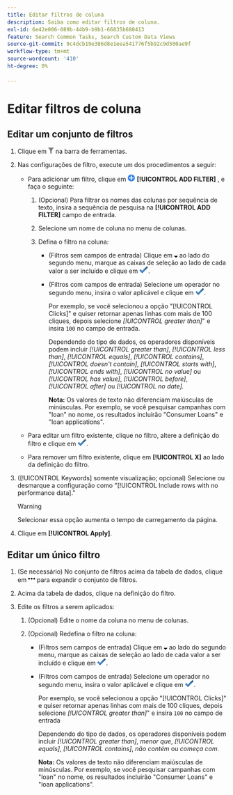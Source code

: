 ```yaml
---
title: Editar filtros de coluna
description: Saiba como editar filtros de coluna.
exl-id: 6e42e006-089b-44b9-b9b1-66835b680413
feature: Search Common Tasks, Search Custom Data Views
source-git-commit: 9c4dcb19e386d8e1eea541776f5b92c9d500ae9f
workflow-type: tm+mt
source-wordcount: '410'
ht-degree: 0%

---
```


# Editar filtros de coluna

## Editar um conjunto de filtros

1. Clique em ![Filtro](/help/search-social-commerce/assets/filter.png "Filtro") na barra de ferramentas.

1. Nas configurações de filtro, execute um dos procedimentos a seguir:

   * Para adicionar um filtro, clique em ![Adicionar filtro](/help/search-social-commerce/assets/add.png "Adicionar filtro") **[!UICONTROL ADD FILTER]** , e faça o seguinte:

      1. (Opcional) Para filtrar os nomes das colunas por sequência de texto, insira a sequência de pesquisa na **[!UICONTROL ADD FILTER]** campo de entrada.

      1. Selecione um nome de coluna no menu de colunas.

      1. Defina o filtro na coluna:

         * (Filtros sem campos de entrada) Clique em ![Seta para baixo](/help/search-social-commerce/assets/arrow-down-expand.png "Seta para baixo") ao lado do segundo menu, marque as caixas de seleção ao lado de cada valor a ser incluído e clique em ![Atualizar filtro](/help/search-social-commerce/assets/select.png "Atualizar filtro").

         * (Filtros com campos de entrada) Selecione um operador no segundo menu, insira o valor aplicável e clique em ![Atualizar filtro](/help/search-social-commerce/assets/select.png "Atualizar filtro").

           Por exemplo, se você selecionou a opção &quot;[!UICONTROL Clicks]&quot; e quiser retornar apenas linhas com mais de 100 cliques, depois selecione *[!UICONTROL greater than]*&quot; e insira `100` no campo de entrada.

           Dependendo do tipo de dados, os operadores disponíveis podem incluir *[!UICONTROL greater than]*, *[!UICONTROL less than]*, *[!UICONTROL equals]*, *[!UICONTROL contains]*, *[!UICONTROL doesn't contain]*, *[!UICONTROL starts with]*, *[!UICONTROL ends with]*, *[!UICONTROL no value]* ou *[!UICONTROL has value]*, *[!UICONTROL before]*, *[!UICONTROL after]* ou *[!UICONTROL no date].*

           **Nota:** Os valores de texto não diferenciam maiúsculas de minúsculas. Por exemplo, se você pesquisar campanhas com &quot;loan&quot; no nome, os resultados incluirão &quot;Consumer Loans&quot; e &quot;loan applications&quot;.

   * Para editar um filtro existente, clique no filtro, altere a definição do filtro e clique em ![Atualizar filtro](/help/search-social-commerce/assets/select.png "Atualizar filtro").

   * Para remover um filtro existente, clique em **[!UICONTROL X]** ao lado da definição do filtro.

1. ([!UICONTROL Keywords] somente visualização; opcional) Selecione ou desmarque a configuração como &quot;[!UICONTROL Include rows with no performance data].&quot;

   >[!WARNING]
   >
   >Selecionar essa opção aumenta o tempo de carregamento da página.

1. Clique em **[!UICONTROL Apply]**.

## Editar um único filtro

1. (Se necessário) No conjunto de filtros acima da tabela de dados, clique em ![Mais](/help/search-social-commerce/assets/more-filters.png "Mais") para expandir o conjunto de filtros.

1. Acima da tabela de dados, clique na definição do filtro.

1. Edite os filtros a serem aplicados:

   1. (Opcional) Edite o nome da coluna no menu de colunas.

   1. (Opcional) Redefina o filtro na coluna:

      * (Filtros sem campos de entrada) Clique em ![Seta para baixo](/help/search-social-commerce/assets/arrow-down-expand.png "Seta para baixo") ao lado do segundo menu, marque as caixas de seleção ao lado de cada valor a ser incluído e clique em ![Atualizar filtro](/help/search-social-commerce/assets/select.png "Atualizar filtro").

      * (Filtros com campos de entrada) Selecione um operador no segundo menu, insira o valor aplicável e clique em ![Atualizar filtro](/help/search-social-commerce/assets/select.png "Atualizar filtro").

        Por exemplo, se você selecionou a opção &quot;[!UICONTROL Clicks]&quot; e quiser retornar apenas linhas com mais de 100 cliques, depois selecione *[!UICONTROL greater than]*&quot; e insira `100` no campo de entrada

        Dependendo do tipo de dados, os operadores disponíveis podem incluir *[!UICONTROL greater than]*, *menor que*, *[!UICONTROL equals]*, *[!UICONTROL contains]*, *não contém* ou *começa com.*

        **Nota:** Os valores de texto não diferenciam maiúsculas de minúsculas. Por exemplo, se você pesquisar campanhas com &quot;loan&quot; no nome, os resultados incluirão &quot;Consumer Loans&quot; e &quot;loan applications&quot;.
